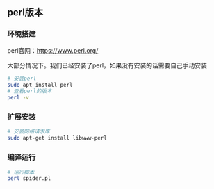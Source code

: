 ## perl版本

### 环境搭建
perl官网：https://www.perl.org/

大部分情况下。我们已经安装了perl，如果没有安装的话需要自己手动安装

```bash
# 安装perl
sudo apt install perl
# 查看perl的版本
perl -v
```

### 扩展安装
```bash
# 安装网络请求库
sudo apt-get install libwww-perl
```

### 编译运行
```bash
# 运行脚本
perl spider.pl
```